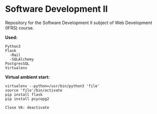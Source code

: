 # Software Development II

 Repository for the Software Development II subject of Web Development (IFRS) course.

**Used:**
```
Python3
Flask
  -Mail
  -SQLAlchemy
PostgresSQL
Virtualenv
```

**Virtual ambient start:**
```
virtualenv --python=/usr/bin/python3 'file'
source 'file'/bin/activate
pip install flask
pip install psycopg2

Close VA: deactivate
```
